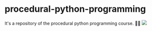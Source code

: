 # procedural-python-programming
It's a repository of the procedural python programming course. 🐍🔢
<img src="https://i2ds.org/wp-content/uploads/2020/03/python-faq-670x335-1.jpg"/>
